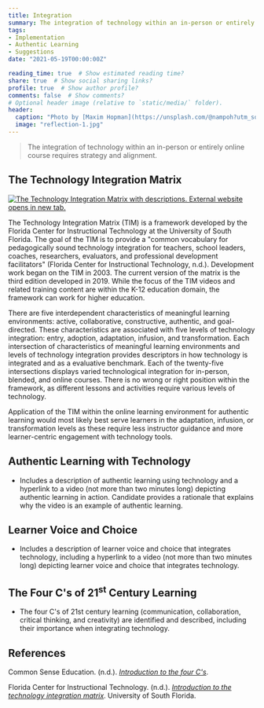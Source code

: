 ```yaml
---
title: Integration
summary: The integration of technology within an in-person or entirely online course requires strategy and alignment.
tags:
- Implementation
- Authentic Learning
- Suggestions
date: "2021-05-19T00:00:00Z"

reading_time: true  # Show estimated reading time?
share: true  # Show social sharing links?
profile: true  # Show author profile?
comments: false  # Show comments?
# Optional header image (relative to `static/media/` folder).
header:
  caption: "Photo by [Maxim Hopman](https://unsplash.com/@nampoh?utm_source=unsplash&amp;utm_medium=referral&amp;utm_content=creditCopyText) on [Unsplash](https://unsplash.com/s/photos/education-future?utm_source=unsplash&amp;utm_medium=referral&amp;utm_content=creditCopyText)"
  image: "reflection-1.jpg"
---
```


> The integration of technology within an in-person or entirely online course requires strategy and alignment.

## The Technology Integration Matrix

[![The Technology Integration Matrix with descriptions. External website opens in new tab.](/post/integration/2019LevelsCharSlideWide.jpg)](https://fcit.usf.edu/matrix/matrix/)

The Technology Integration Matrix (TIM) is a framework developed by the Florida Center for Instructional Technology at the University of South Florida. The goal of the TIM is to provide a "common vocabulary for pedagogically sound technology integration for teachers, school leaders, coaches, researchers, evaluators, and professional development facilitators" (Florida Center for Instructional Technology, n.d.). Development work began on the TIM in 2003. The current version of the matrix is the third edition developed in 2019. While the focus of the TIM videos and related training content are within the K-12 education domain, the framework can work for higher education.

There are five interdependent characteristics of meaningful learning environments: active, collaborative, constructive, authentic, and goal-directed. These characteristics are associated with five levels of technology integration: entry, adoption, adaptation, infusion, and transformation. Each intersection of characteristics of meaningful learning environments and levels of technology integration provides descriptors in how technology is integrated and as a evaluative benchmark. Each of the twenty-five intersections displays varied technological integration for in-person, blended, and online courses. There is no wrong or right position within the framework, as different lessons and activities require various levels of technology.

Application of the TIM within the online learning environment for authentic learning would most likely best serve learners in the adaptation, infusion, or transformation levels as these require less instructor guidance and more learner-centric engagement with technology tools.

## Authentic Learning with Technology



* Includes a description of authentic learning using technology and a hyperlink to a video (not more than two minutes long) depicting authentic learning in action. Candidate provides a rationale that explains why the video is an example of authentic learning.

## Learner Voice and Choice

* Includes a description of learner voice and choice that integrates technology, including a hyperlink to a video (not more than two minutes long) depicting learner voice and choice that integrates technology.

## The Four C's of 21<sup>st</sup> Century Learning

* The four C's of 21st century learning (communication, collaboration, critical thinking, and creativity) are identified and described, including their importance when integrating technology.

## References

Common Sense Education. (n.d.). *[Introduction to the four C's](https://www.commonsense.org/education/videos/introduction-to-the-4-cs)*.

Florida Center for Instructional Technology. (n.d.). *[Introduction to the technology integration matrix](https://fcit.usf.edu/matrix/project/introduction-to-the-technology-integration-matrix/)*. University of South Florida.
